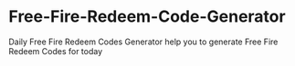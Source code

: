 # Free-Fire-Redeem-Code-Generator
Daily Free Fire Redeem Codes Generator help you to generate Free Fire Redeem Codes for today
